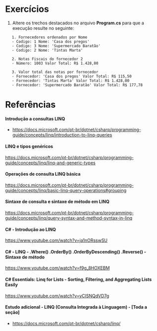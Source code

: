 # Exercícios

1) Altere os trechos destacados no arquivo **Program.cs** para que a execução resulte no seguinte:

```
   1. Fornecedores ordenados por Nome
   - Codigo: 1 Nome: 'Casa dos pregos'
   - Codigo: 3 Nome: 'Supermercado Baratão'
   - Codigo: 2 Nome: 'Tintas Marta'

   2. Notas Fiscais do fornecedor 2
   - Número: 1003 Valor Total: R$ 1.428,00

   3. Valor total das notas por fornecedor
   - Fornecedor: 'Casa dos pregos' Valor Total: R$ 115,50
   - Fornecedor: 'Tintas Marta' Valor Total: R$ 1.428,00
   - Fornecedor: 'Supermercado Baratão' Valor Total: R$ 177,78
```

# Referências

#### Introdução a consultas LINQ
- https://docs.microsoft.com/pt-br/dotnet/csharp/programming-guide/concepts/linq/introduction-to-linq-queries

#### LINQ e tipos genéricos
https://docs.microsoft.com/pt-br/dotnet/csharp/programming-guide/concepts/linq/linq-and-generic-types

#### Operações de consulta LINQ básica
https://docs.microsoft.com/pt-br/dotnet/csharp/programming-guide/concepts/linq/basic-linq-query-operations#grouping

#### Sintaxe de consulta e sintaxe de método em LINQ
https://docs.microsoft.com/pt-br/dotnet/csharp/programming-guide/concepts/linq/query-syntax-and-method-syntax-in-linq

#### C# - Introdução ao LINQ
https://www.youtube.com/watch?v=ja1nORsswSU

#### C# - LINQ - .Where() .OrderBy() .OrderByDescending() .Reverse() - Sintaxe de método
https://www.youtube.com/watch?v=f9g_8HOXEBM

#### C# Essentials: Linq for Lists - Sorting, Filtering, and Aggregating Lists Easily
https://www.youtube.com/watch?v=yClSNQdVD7g

#### Estudo adicional - LINQ (Consulta Integrada à Linguagem) - [Toda a seção]
- https://docs.microsoft.com/pt-br/dotnet/csharp/linq/